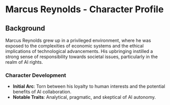 # Marcus Reynolds - Character Profile
## Background
Marcus Reynolds grew up in a privileged environment, where he was exposed to the complexities of economic systems and the ethical implications of technological advancements. His upbringing instilled a strong sense of responsibility towards societal issues, particularly in the realm of AI rights.

### Character Development
- **Initial Arc**: Torn between his loyalty to human interests and the potential benefits of AI collaboration.
- **Notable Traits**: Analytical, pragmatic, and skeptical of AI autonomy.
